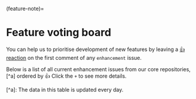 (feature-note)=

# Feature voting board

You can help us to prioritise development of new features by leaving a [👍 reaction](https://github.blog/2016-03-10-add-reactions-to-pull-requests-issues-and-comments/) on the first comment of any `enhancement` issue.

Below is a list of all current enhancement issues from our core repositories,\[^a\] ordered by 👍
Click the `+` to see more details.

\[^a\]: The data in this table is updated every day.

<div class="full-width">

```{include} issue-votes.txt
```

</div>

<!-- DataTables to make the table above look nice -->

<link rel="stylesheet"
    href="https://cdn.datatables.net/1.10.24/css/jquery.dataTables.min.css">
<script type="text/javascript" src="https://cdn.datatables.net/1.10.24/js/jquery.dataTables.min.js"></script>

<script>
$(document).ready( function () {
    $('table').DataTable( {
        "order": [[ 0, "desc" ]]
    });
} );
</script>
